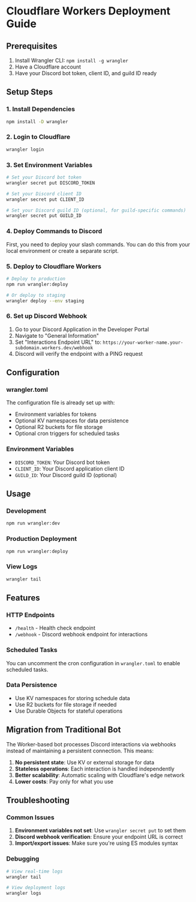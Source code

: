 # Cloudflare Workers Deployment Guide

## Prerequisites
1. Install Wrangler CLI: `npm install -g wrangler`
2. Have a Cloudflare account
3. Have your Discord bot token, client ID, and guild ID ready

## Setup Steps

### 1. Install Dependencies
```bash
npm install -D wrangler
```

### 2. Login to Cloudflare
```bash
wrangler login
```

### 3. Set Environment Variables
```bash
# Set your Discord bot token
wrangler secret put DISCORD_TOKEN

# Set your Discord client ID
wrangler secret put CLIENT_ID

# Set your Discord guild ID (optional, for guild-specific commands)
wrangler secret put GUILD_ID
```

### 4. Deploy Commands to Discord
First, you need to deploy your slash commands. You can do this from your local environment or create a separate script.

### 5. Deploy to Cloudflare Workers
```bash
# Deploy to production
npm run wrangler:deploy

# Or deploy to staging
wrangler deploy --env staging
```

### 6. Set up Discord Webhook
1. Go to your Discord Application in the Developer Portal
2. Navigate to "General Information"
3. Set "Interactions Endpoint URL" to: `https://your-worker-name.your-subdomain.workers.dev/webhook`
4. Discord will verify the endpoint with a PING request

## Configuration

### wrangler.toml
The configuration file is already set up with:
- Environment variables for tokens
- Optional KV namespaces for data persistence
- Optional R2 buckets for file storage
- Optional cron triggers for scheduled tasks

### Environment Variables
- `DISCORD_TOKEN`: Your Discord bot token
- `CLIENT_ID`: Your Discord application client ID
- `GUILD_ID`: Your Discord guild ID (optional)

## Usage

### Development
```bash
npm run wrangler:dev
```

### Production Deployment
```bash
npm run wrangler:deploy
```

### View Logs
```bash
wrangler tail
```

## Features

### HTTP Endpoints
- `/health` - Health check endpoint
- `/webhook` - Discord webhook endpoint for interactions

### Scheduled Tasks
You can uncomment the cron configuration in `wrangler.toml` to enable scheduled tasks.

### Data Persistence
- Use KV namespaces for storing schedule data
- Use R2 buckets for file storage if needed
- Use Durable Objects for stateful operations

## Migration from Traditional Bot

The Worker-based bot processes Discord interactions via webhooks instead of maintaining a persistent connection. This means:

1. **No persistent state**: Use KV or external storage for data
2. **Stateless operations**: Each interaction is handled independently
3. **Better scalability**: Automatic scaling with Cloudflare's edge network
4. **Lower costs**: Pay only for what you use

## Troubleshooting

### Common Issues
1. **Environment variables not set**: Use `wrangler secret put` to set them
2. **Discord webhook verification**: Ensure your endpoint URL is correct
3. **Import/export issues**: Make sure you're using ES modules syntax

### Debugging
```bash
# View real-time logs
wrangler tail

# View deployment logs
wrangler logs
```
